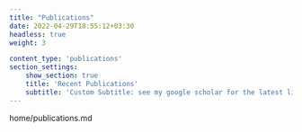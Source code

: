 ```yaml
---
title: "Publications"
date: 2022-04-29T18:55:12+03:30
headless: true
weight: 3

content_type: 'publications'
section_settings:
    show_section: true
    title: 'Recent Publications'
    subtitle: 'Custom Subtitle: see my google scholar for the latest list'
---
```

home/publications.md
